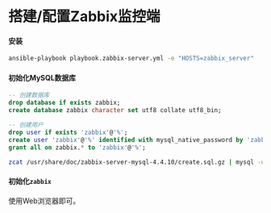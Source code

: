 # 搭建/配置Zabbix监控端

#### 安装

```bash
ansible-playbook playbook.zabbix-server.yml -e "HOSTS=zabbix_server"
```

#### 初始化MySQL数据库

```sql
-- 创建数据库
drop database if exists zabbix;
create database zabbix character set utf8 collate utf8_bin;

-- 创建用户
drop user if exists 'zabbix'@'%';
create user 'zabbix'@'%' identified with mysql_native_password by 'zabbix';
grant all on zabbix.* to 'zabbix'@'%';
```

```bash
zcat /usr/share/doc/zabbix-server-mysql-4.4.10/create.sql.gz | mysql -uzabbix -p zabbix
```

#### 初始化`zabbix`

使用Web浏览器即可。
